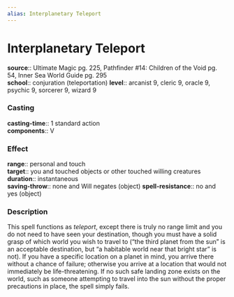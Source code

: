 ```yaml
---
alias: Interplanetary Teleport
---
```


# Interplanetary Teleport 

**source**:: Ultimate Magic pg. 225, Pathfinder \#14: Children of the Void pg. 54, Inner Sea World Guide pg. 295  
**school**:: conjuration (teleportation)
**level**:: arcanist 9, cleric 9, oracle 9, psychic 9, sorcerer 9, wizard 9

### Casting 

**casting-time**:: 1 standard action  
**components**:: V

### Effect 

**range**:: personal and touch  
**target**:: you and touched objects or other touched willing creatures  
**duration**:: instantaneous  
**saving-throw**:: none and Will negates (object)
**spell-resistance**:: no and yes (object)

### Description 

This spell functions as *teleport*, except there is truly no range limit and you do not need to have seen your destination, though you must have a solid grasp of which world you wish to travel to (“the third planet from the sun” is an acceptable destination, but “a habitable world near that bright star” is not). If you have a specific location on a planet in mind, you arrive there without a chance of failure; otherwise you arrive at a location that would not immediately be life-threatening. If no such safe landing zone exists on the world, such as someone attempting to travel into the sun without the proper precautions in place, the spell simply fails.
